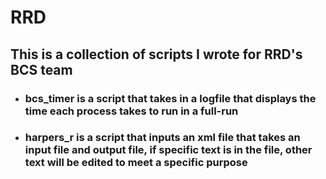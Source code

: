 # RRD

## This is a collection of scripts I wrote for RRD's BCS team

- ### bcs_timer is a script that takes in a logfile that displays the time each process takes to run in a full-run


- ### harpers_r is a script that inputs an xml file that takes an input file and output file, if specific text is in the file, other text will be edited to meet a specific purpose